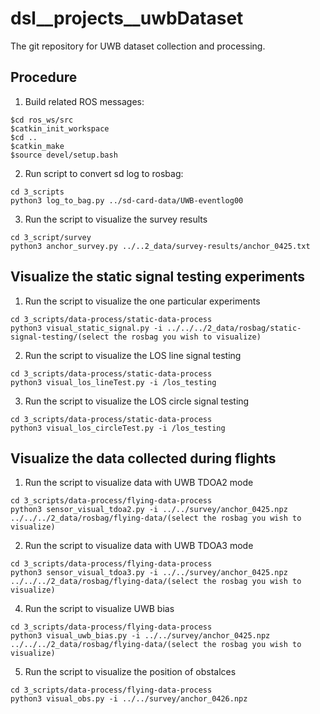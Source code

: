# dsl__projects__uwbDataset
The git repository for UWB dataset collection and processing.

## Procedure
1. Build related ROS messages:
```
$cd ros_ws/src
$catkin_init_workspace
$cd ..
$catkin_make
$source devel/setup.bash
```

2. Run script to convert sd log to rosbag: 
```
cd 3_scripts
python3 log_to_bag.py ../sd-card-data/UWB-eventlog00
```

3. Run the script to visualize the survey results
```
cd 3_script/survey
python3 anchor_survey.py ../..2_data/survey-results/anchor_0425.txt
```

## Visualize the static signal testing experiments
1. Run the script to visualize the one particular experiments
```
cd 3_scripts/data-process/static-data-process
python3 visual_static_signal.py -i ../../../2_data/rosbag/static-signal-testing/(select the rosbag you wish to visualize)
```

2. Run the script to visualize the LOS line signal testing
```
cd 3_scripts/data-process/static-data-process
python3 visual_los_lineTest.py -i /los_testing
```

3. Run the script to visualize the LOS circle signal testing
```
cd 3_scripts/data-process/static-data-process
python3 visual_los_circleTest.py -i /los_testing
```

## Visualize the data collected during flights
1. Run the script to visualize data with UWB TDOA2 mode
```
cd 3_scripts/data-process/flying-data-process
python3 sensor_visual_tdoa2.py -i ../../survey/anchor_0425.npz ../../../2_data/rosbag/flying-data/(select the rosbag you wish to visualize)
```

2. Run the script to visualize data with UWB TDOA3 mode
```
cd 3_scripts/data-process/flying-data-process
python3 sensor_visual_tdoa3.py -i ../../survey/anchor_0425.npz ../../../2_data/rosbag/flying-data/(select the rosbag you wish to visualize)
```

4. Run the script to visualize UWB bias
```
cd 3_scripts/data-process/flying-data-process
python3 visual_uwb_bias.py -i ../../survey/anchor_0425.npz ../../../2_data/rosbag/flying-data/(select the rosbag you wish to visualize)
```

5. Run the script to visualize the position of obstalces
```
cd 3_scripts/data-process/flying-data-process
python3 visual_obs.py -i ../../survey/anchor_0426.npz
```
